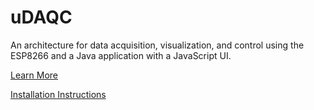 # uDAQC
An architecture for data acquisition, visualization, and control using the ESP8266 and a Java application with a JavaScript UI.

[Learn More](/docs/Architecture.md)

[Installation Instructions](/docs/Installation.md)
